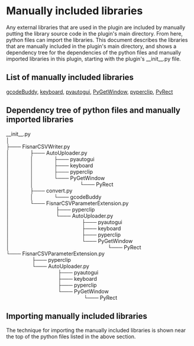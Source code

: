 # Manually included libraries
Any external libraries that are used in the plugin are included by manually
putting the library source code in the plugin's main directory. From here, python
files can import the libraries. This document describes the libraries that are
manually included in the plugin's main directory, and shows a dependency tree
for the dependencies of the python files and manually imported libraries in
this plugin, starting with the plugin's \_\_init\_\_.py file.

## List of manually included libraries
[gcodeBuddy](https://github.com/Spenbert02/gcodeBuddy), [keyboard](https://github.com/boppreh/keyboard), [pyautogui](https://github.com/asweigart/pyautogui),
[PyGetWindow](https://github.com/asweigart/PyGetWindow), [pyperclip](https://github.com/asweigart/pyperclip), [PyRect](https://github.com/asweigart/PyRect)

## Dependency tree of python files and manually imported libraries
\_\_init\_\_.py  
│  
├─── FisnarCSVWriter.py  
│    ├─── AutoUploader.py  
│    │    ├─── pyautogui  
│    │    ├─── keyboard  
│    │    ├─── pyperclip  
│    │    └─── PyGetWindow  
│    │         └─── PyRect  
│    ├─── convert.py  
│    │    └─── gcodeBuddy  
│    └─── FisnarCSVParameterExtension.py  
│         ├─── pyperclip  
│         └─── AutoUploader.py  
│              ├─── pyautogui  
│              ├─── keyboard  
│              ├─── pyperclip  
│              └─── PyGetWindow  
│                   └─── PyRect  
└─── FisnarCSVParameterExtension.py  
     ├─── pyperclip  
     └─── AutoUploader.py  
          ├─── pyautogui  
          ├─── keyboard  
          ├─── pyperclip  
          └─── PyGetWindow  
               └─── PyRect  

## Importing manually included libraries
The technique for importing the manually included libraries is shown near the
top of the python files listed in the above section.

